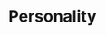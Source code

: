 ---
layout: list
title:  Personality
slug:   personality
code: hw139185
person: "Helen West"
description: >
  About me.
---